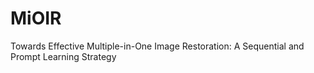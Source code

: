 # MiOIR
Towards Effective Multiple-in-One Image Restoration: A Sequential and Prompt Learning Strategy

